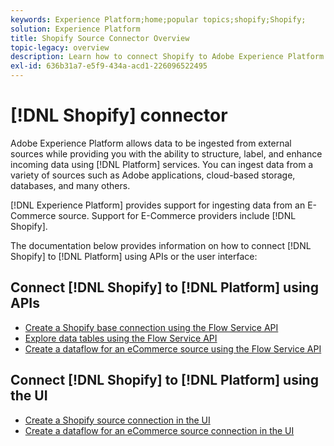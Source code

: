 ```yaml
---
keywords: Experience Platform;home;popular topics;shopify;Shopify;
solution: Experience Platform
title: Shopify Source Connector Overview
topic-legacy: overview
description: Learn how to connect Shopify to Adobe Experience Platform using APIs or the user interface.
exl-id: 636b31a7-e5f9-434a-acd1-226096522495
---
```

# [!DNL Shopify] connector

Adobe Experience Platform allows data to be ingested from external sources while providing you with the ability to structure, label, and enhance incoming data using [!DNL Platform] services. You can ingest data from a variety of sources such as Adobe applications, cloud-based storage, databases, and many others.

[!DNL Experience Platform] provides support for ingesting data from an E-Commerce source. Support for E-Commerce providers include [!DNL Shopify].

The documentation below provides information on how to connect [!DNL Shopify] to [!DNL Platform] using APIs or the user interface:

## Connect [!DNL Shopify] to [!DNL Platform] using APIs

- [Create a Shopify base connection using the Flow Service API](../../tutorials/api/create/ecommerce/shopify.md)
- [Explore data tables using the Flow Service API](../../tutorials/api/explore/tabular.md)
- [Create a dataflow for an eCommerce source using the Flow Service API](../../tutorials/api/collect/ecommerce.md)

## Connect [!DNL Shopify] to [!DNL Platform] using the UI

- [Create a Shopify source connection in the UI](../../tutorials/ui/create/ecommerce/shopify.md)
- [Create a dataflow for an eCommerce source connection in the UI](../../tutorials/ui/dataflow/ecommerce.md)
